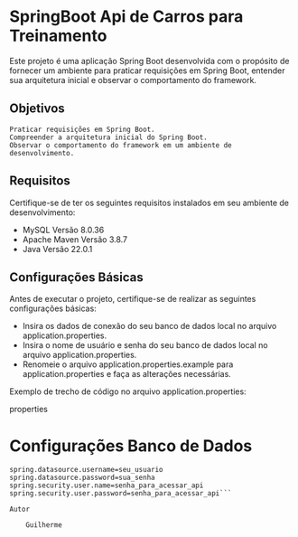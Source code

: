 # SpringBoot Api de Carros para Treinamento

Este projeto é uma aplicação Spring Boot desenvolvida com o propósito de fornecer um ambiente para praticar requisições em Spring Boot, entender sua arquitetura inicial e observar o comportamento do framework.

## Objetivos

    Praticar requisições em Spring Boot.
    Compreender a arquitetura inicial do Spring Boot.
    Observar o comportamento do framework em um ambiente de desenvolvimento.

## Requisitos

Certifique-se de ter os seguintes requisitos instalados em seu ambiente de desenvolvimento:

- MySQL Versão 8.0.36
- Apache Maven Versão 3.8.7
- Java Versão 22.0.1

## Configurações Básicas

Antes de executar o projeto, certifique-se de realizar as seguintes configurações básicas:

- Insira os dados de conexão do seu banco de dados local no arquivo application.properties.
-    Insira o nome de usuário e senha do seu banco de dados local no arquivo application.properties.
-    Renomeie o arquivo application.properties.example para application.properties e faça as alterações necessárias.

Exemplo de trecho de código no arquivo application.properties:

properties

# Configurações Banco de Dados
```spring.datasource.url=jdbc:mysql://localhost:3306/seubanco
spring.datasource.username=seu_usuario
spring.datasource.password=sua_senha
spring.security.user.name=senha_para_acessar_api
spring.security.user.password=senha_para_acessar_api```

Autor

    Guilherme
